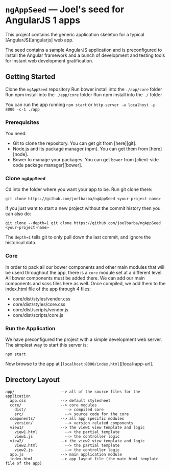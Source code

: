 # `ngAppSeed` — Joel's seed for AngularJS 1 apps

This project contains the generic application skeleton for a typical [AngularJS][angularjs] web app.

The seed contains a sample AngularJS application and is preconfigured to install the Angular
framework and a bunch of development and testing tools for instant web development gratification.

## Getting Started

Clone the `ngAppSeed` repository
Run bower install into the `./app/core` folder
Run npm install into the `./app/core` folder
Run npm install into the `./` folder

You can run the app running `npm start` or `http-server -a localhost -p 8000 -c-1 ./app`

### Prerequisites

You need:
- Git to clone the repository. You can get git from [here][git].
- Node.js and its package manager (npm). You can get them from [here][node].
- Bower to manage your packages. You can get `bower` from [client-side code package manager][bower].

### Clone `ngAppSeed`

Cd into the folder where you want your app to be.
Run git clone there:

```
git clone https://github.com/joelbarba/ngAppSeed <your-project-name>
```

If you just want to start a new project without the commit history then you can also do:

```
git clone --depth=1 git clone https://github.com/joelbarba/ngAppSeed <your-project-name>
```

The `depth=1` tells git to only pull down the last commit, and ignore the historical data.

### Core

In order to pack all our bower components and other main modules that will be userd throughout the app, there is a `core` module set at a different level. All bower components must be added there. We can add our main components and scss files here as well.
Once compiled, we add them to the index.html file of the app through 4 files:
- core/dist/styles/vendor.css
- core/dist/styles/core.css
- core/dist/scripts/vendor.js
- core/dist/scripts/core.js


### Run the Application

We have preconfigured the project with a simple development web server. The simplest way to start
this server is:

```
npm start
```

Now browse to the app at [`localhost:8000/index.html`][local-app-url].


## Directory Layout

```
app/                    --> all of the source files for the application
  app.css               --> default stylesheet
  core/                 --> core modules  
    dist/                 --> compiled core
    src/                  --> source code for the core
  components/           --> all app specific modules
    version/              --> version related components
  view1/                --> the view1 view template and logic
    view1.html            --> the partial template
    view1.js              --> the controller logic
  view2/                --> the view2 view template and logic
    view2.html            --> the partial template
    view2.js              --> the controller logic
  app.js                --> main application module
  index.html            --> app layout file (the main html template file of the app)
```

